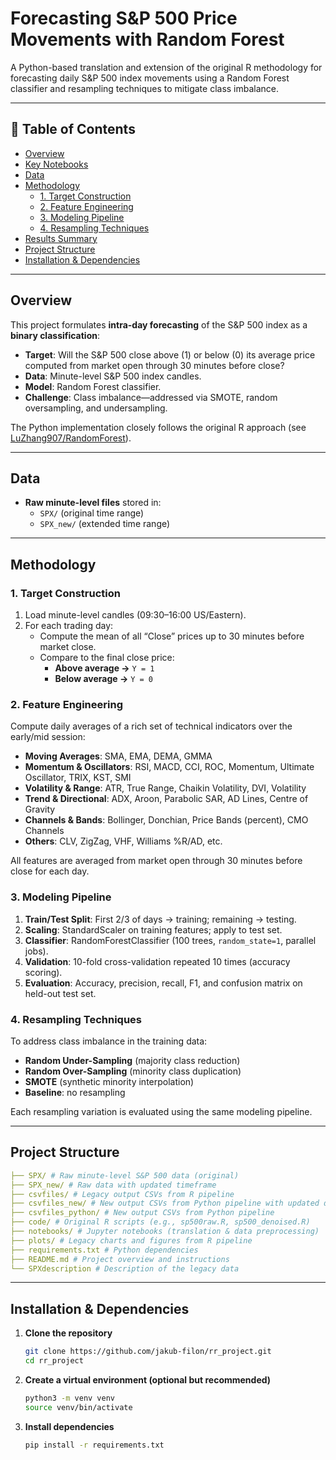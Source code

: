 # Forecasting S&P 500 Price Movements with Random Forest

A Python-based translation and extension of the original R methodology for forecasting daily S&P 500 index movements using a Random Forest classifier and resampling techniques to mitigate class imbalance.

---

## 📖 Table of Contents

- [Overview](#overview)  
- [Key Notebooks](#key-notebooks)  
- [Data](#data)  
- [Methodology](#methodology)  
  - [1. Target Construction](#1-target-construction)  
  - [2. Feature Engineering](#2-feature-engineering)  
  - [3. Modeling Pipeline](#3-modeling-pipeline)  
  - [4. Resampling Techniques](#4-resampling-techniques)  
- [Results Summary](#results-summary)  
- [Project Structure](#project-structure)  
- [Installation & Dependencies](#installation--dependencies)  

---

## Overview

This project formulates **intra-day forecasting** of the S&P 500 index as a **binary classification**:

- **Target**: Will the S&P 500 close above (1) or below (0) its average price computed from market open through 30 minutes before close?
- **Data**: Minute-level S&P 500 index candles.
- **Model**: Random Forest classifier.
- **Challenge**: Class imbalance—addressed via SMOTE, random oversampling, and undersampling.

The Python implementation closely follows the original R approach (see [LuZhang907/RandomForest](https://github.com/LuZhang907/RandomForest)).

---

## Data

- **Raw minute-level files** stored in:
  - `SPX/` (original time range)
  - `SPX_new/` (extended time range)

---

## Methodology

### 1. Target Construction

1. Load minute-level candles (09:30–16:00 US/Eastern).
2. For each trading day:
   - Compute the mean of all “Close” prices up to 30 minutes before market close.  
   - Compare to the final close price:
     - **Above average →** `Y = 1`
     - **Below average →** `Y = 0`

### 2. Feature Engineering

Compute daily averages of a rich set of technical indicators over the early/mid session:

- **Moving Averages**: SMA, EMA, DEMA, GMMA  
- **Momentum & Oscillators**: RSI, MACD, CCI, ROC, Momentum, Ultimate Oscillator, TRIX, KST, SMI  
- **Volatility & Range**: ATR, True Range, Chaikin Volatility, DVI, Volatility  
- **Trend & Directional**: ADX, Aroon, Parabolic SAR, AD Lines, Centre of Gravity  
- **Channels & Bands**: Bollinger, Donchian, Price Bands (percent), CMO Channels  
- **Others**: CLV, ZigZag, VHF, Williams %R/AD, etc.

All features are averaged from market open through 30 minutes before close for each day.

### 3. Modeling Pipeline

1. **Train/Test Split**: First 2/3 of days → training; remaining → testing.  
2. **Scaling**: StandardScaler on training features; apply to test set.  
3. **Classifier**: RandomForestClassifier (100 trees, `random_state=1`, parallel jobs).  
4. **Validation**: 10-fold cross-validation repeated 10 times (accuracy scoring).  
5. **Evaluation**: Accuracy, precision, recall, F1, and confusion matrix on held-out test set.

### 4. Resampling Techniques

To address class imbalance in the training data:

- **Random Under-Sampling** (majority class reduction)  
- **Random Over-Sampling** (minority class duplication)  
- **SMOTE** (synthetic minority interpolation)  
- **Baseline**: no resampling

Each resampling variation is evaluated using the same modeling pipeline.

---

## Project Structure

```yaml
├── SPX/ # Raw minute-level S&P 500 data (original)
├── SPX_new/ # Raw data with updated timeframe
├── csvfiles/ # Legacy output CSVs from R pipeline
├── csvfiles_new/ # New output CSVs from Python pipeline with updated data
├── csvfiles_python/ # New output CSVs from Python pipeline
├── code/ # Original R scripts (e.g., sp500raw.R, sp500_denoised.R)
├── notebooks/ # Jupyter notebooks (translation & data preprocessing)
├── plots/ # Legacy charts and figures from R pipeline
├── requirements.txt # Python dependencies
├── README.md # Project overview and instructions
└── SPXdescription # Description of the legacy data
```

---

## Installation & Dependencies

1. **Clone the repository**  
   ```bash
   git clone https://github.com/jakub-filon/rr_project.git
   cd rr_project
   ```
2. **Create a virtual environment (optional but recommended)**
   ```bash
   python3 -m venv venv
   source venv/bin/activate
   ```
3. **Install dependencies**
   ```bash
   pip install -r requirements.txt
   ```